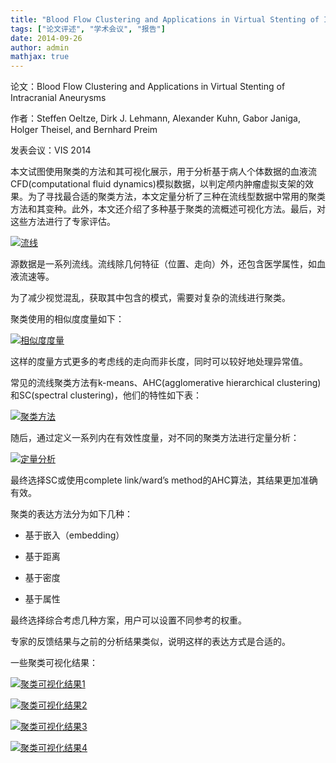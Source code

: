 ```yaml
---
title: "Blood Flow Clustering and Applications in Virtual Stenting of Intracranial Aneurysms"
tags: ["论文评述", "学术会议", "报告"]
date: 2014-09-26
author: admin
mathjax: true
---
```


论文：Blood Flow Clustering and Applications in Virtual Stenting of Intracranial Aneurysms

作者：Steffen Oeltze, Dirk J. Lehmann, Alexander Kuhn, Gabor Janiga, Holger Theisel, and Bernhard Preim

发表会议：VIS 2014



本文试图使用聚类的方法和其可视化展示，用于分析基于病人个体数据的血液流CFD(computational fluid dynamics)模拟数据，以判定颅内肿瘤虚拟支架的效果。为了寻找最合适的聚类方法，本文定量分析了三种在流线型数据中常用的聚类方法和其变种。此外，本文还介绍了多种基于聚类的流概述可视化方法。最后，对这些方法进行了专家评估。



[![流线](http://www.cad.zju.edu.cn/home/vagblog/wp-content/uploads/2014/09/%E5%9B%BE%E7%89%871.png)](http://www.cad.zju.edu.cn/home/vagblog/wp-content/uploads/2014/09/图片1.png)

源数据是一系列流线。流线除几何特征（位置、走向）外，还包含医学属性，如血液流速等。[
](http://www.cad.zju.edu.cn/home/vagblog/wp-content/uploads/2014/09/图片1.png)

为了减少视觉混乱，获取其中包含的模式，需要对复杂的流线进行聚类。

聚类使用的相似度度量如下：

[![相似度度量](http://www.cad.zju.edu.cn/home/vagblog/wp-content/uploads/2014/09/%E5%9B%BE%E7%89%872.png)](http://www.cad.zju.edu.cn/home/vagblog/wp-content/uploads/2014/09/图片2.png)

这样的度量方式更多的考虑线的走向而非长度，同时可以较好地处理异常值。

常见的流线聚类方法有k-means、AHC(agglomerative hierarchical clustering)和SC(spectral clustering)，他们的特性如下表：

[![聚类方法](http://www.cad.zju.edu.cn/home/vagblog/wp-content/uploads/2014/09/%E5%9B%BE%E7%89%873.png)](http://www.cad.zju.edu.cn/home/vagblog/wp-content/uploads/2014/09/图片3.png)

随后，通过定义一系列内在有效性度量，对不同的聚类方法进行定量分析：

[![定量分析](http://www.cad.zju.edu.cn/home/vagblog/wp-content/uploads/2014/09/%E5%9B%BE%E7%89%874.png)](http://www.cad.zju.edu.cn/home/vagblog/wp-content/uploads/2014/09/图片4.png)

最终选择SC或使用complete link/ward’s method的AHC算法，其结果更加准确有效。

聚类的表达方法分为如下几种：

- 基于嵌入（embedding）

- 基于距离

- 基于密度

- 基于属性



最终选择综合考虑几种方案，用户可以设置不同参考的权重。

专家的反馈结果与之前的分析结果类似，说明这样的表达方式是合适的。

一些聚类可视化结果：

[![聚类可视化结果1](http://www.cad.zju.edu.cn/home/vagblog/wp-content/uploads/2014/09/%E5%9B%BE%E7%89%875.png)](http://www.cad.zju.edu.cn/home/vagblog/wp-content/uploads/2014/09/图片5.png)

[![聚类可视化结果2](http://www.cad.zju.edu.cn/home/vagblog/wp-content/uploads/2014/09/%E5%9B%BE%E7%89%876.png)](http://www.cad.zju.edu.cn/home/vagblog/wp-content/uploads/2014/09/图片6.png)

[![聚类可视化结果3](http://www.cad.zju.edu.cn/home/vagblog/wp-content/uploads/2014/09/%E5%9B%BE%E7%89%877.png)](http://www.cad.zju.edu.cn/home/vagblog/wp-content/uploads/2014/09/图片7.png)

[![聚类可视化结果4](http://www.cad.zju.edu.cn/home/vagblog/wp-content/uploads/2014/09/%E5%9B%BE%E7%89%878.png)](http://www.cad.zju.edu.cn/home/vagblog/wp-content/uploads/2014/09/图片8.png)